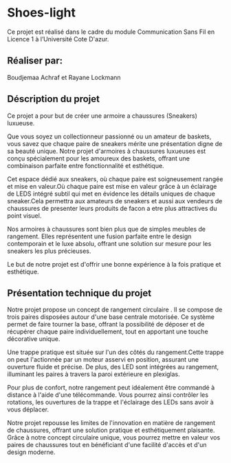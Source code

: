 # Shoes-light
Ce projet est réalisé dans le cadre du module Communication Sans Fil en Licence 1 à l’Université Cote D'azur.
## Réaliser par:
Boudjemaa Achraf et Rayane Lockmann
## Déscription du projet
Ce projet a pour but de créer une armoire a chaussures (Sneakers) luxueuse.

Que vous soyez un collectionneur passionné ou un amateur de baskets, vous savez que chaque paire de sneakers mérite une présentation digne de sa beauté unique. Notre projet d'armoires à chaussures luxueuses est conçu spécialement pour les amoureux des baskets, offrant une combinaison parfaite entre fonctionnalité et esthétique.

Cet espace dédié aux sneakers, où chaque paire est soigneusement rangée et mise en valeur.Où chaque paire est mise en valeur grâce à un éclairage de LEDS  intégré subtil qui met en évidence les détails uniques de chaque sneaker.Cela permettra aux amateurs de sneakers et aussi aux vendeurs de chaussures de presenter leurs produits de facon a etre plus attractives du point visuel.

Nos armoires à chaussures sont bien plus que de simples meubles de rangement. Elles représentent une fusion parfaite entre le design contemporain et le luxe absolu, offrant une solution sur mesure pour les sneakers les plus précieuses. 

Le but de notre projet est d'offrir une bonne expérience à la fois pratique et esthétique.

## Présentation technique du projet
Notre projet  propose un concept de rangement circulaire . Il se compose de trois paires disposées autour d'une base centrale motorisée. Ce système permet de faire tourner la base, offrant la possibilité de déposer et de récupérer chaque paire individuellement, tout en apportant une touche décorative unique.

Une trappe pratique est située sur l'un des côtés du rangement.Cette trappe on peut l'actionnée par un moteur asservi en position, assurant une ouverture fluide et précise. De plus, des LED sont intégrées au rangement, illuminant les paires à travers la paroi extérieure en plexiglas.

Pour plus de confort, notre rangement peut idéalement être commandé à distance à l'aide d'une télécommande. Vous pourrez ainsi contrôler les rotations, les ouvertures de la trappe et l'éclairage des LEDs sans avoir à vous déplacer.

Notre projet repousse les limites de l'innovation en matière de rangement de chaussures, offrant une solution pratique et esthétiquement plaisante. Grâce à notre concept circulaire unique, vous pourrez mettre en valeur vos paires de chaussures tout en bénéficiant d'une facilité d'accès et d'un design moderne.



